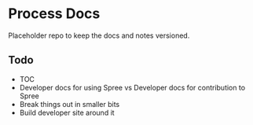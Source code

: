 # Process Docs

Placeholder repo to keep the docs and notes versioned.

## Todo

* TOC
* Developer docs for using Spree vs Developer docs for contribution to Spree
* Break things out in smaller bits
* Build developer site around it
